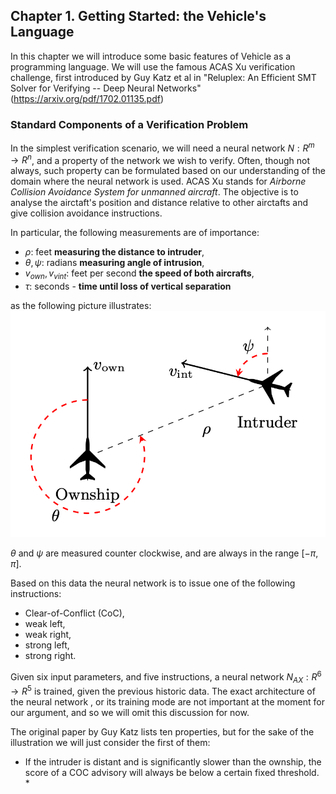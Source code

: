 ## Chapter 1. Getting Started: the Vehicle's Language

In this chapter we will introduce some basic features of Vehicle as a programming language. We will use the famous ACAS Xu verification challenge,
first introduced by Guy Katz et al in "Reluplex: An Efficient SMT Solver for Verifying -- Deep Neural Networks" (<https://arxiv.org/pdf/1702.01135.pdf>)


### Standard Components of a Verification Problem

In the simplest verification scenario, we will need  a neural network $N : R^m \rightarrow R^n$, and a property of the network we wish to verify. Often, though not always, such property can be formulated based on our understanding of the domain where the neural network is used.
ACAS Xu stands for *Airborne Collision Avoidance System for unmanned  aircraft*. The objective is to analyse the airctaft's position and distance relative to other airctafts and give collision avoidance instructions.

In particular, the following measurements are of importance:
- $\rho$: feet **measuring the distance to intruder**,
- $\theta, \psi$: radians **measuring angle of intrusion**,
- $v_{own}, v_{vint}$: feet per second **the speed of both aircrafts**,
- $\tau$: seconds - **time until loss of vertical separation**  

as the following picture illustrates: 
![ACAS Xu](acas_xu.png)

$\theta$ and $\psi$ are measured counter clockwise, and are always in the range $[−\pi, \pi]$.

Based on this data the neural network is to issue one of the following instructions: 
- Clear-of-Conflict (CoC), 
- weak left, 
- weak right, 
- strong left, 
- strong right.

Given six input parameters, and five instructions, a neural network $N_{AX} : R^6 \rightarrow R^5$ is trained, given the previous historic data. The exact architecture of the neural network , or its training mode are not important at the moment for our argument, and so we will omit this discussion for now. 

The original paper by Guy Katz lists ten properties, but for the sake of the illustration we will just consider the first of them:
* If the intruder is distant and is significantly slower than the ownship, the score of a COC advisory will always be below a certain fixed
threshold. *

